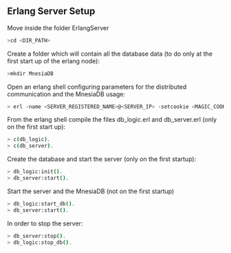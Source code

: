 ## Erlang Server Setup

Move inside the folder ErlangServer
```sh
>cd <DIR_PATH>
```
Create a folder which will contain all the database data (to do only at the first start up of the erlang node):
```sh
>mkdir MnesiaDB
```
Open an erlang shell configuring parameters for the distributed communication and the MnesiaDB usage:
```sh
> erl -name <SERVER_REGISTERED_NAME>@<SERVER_IP> -setcookie <MAGIC_COOKIE> -mnesia dir '"MnesiaDB"'
```
From the erlang shell compile the files db_logic.erl and db_server.erl (only on the first start up):
```sh
> c(db_logic).
> c(db_server).
```
Create the database and start the server (only on the first startup):
```sh
> db_logic:init().
> db_server:start().
```
Start the server and the MnesiaDB (not on the first startup)
```sh
> db_logic:start_db().
> db_server:start().
```
In order to stop the server:
```sh
> db_server:stop().
> db_logic:stop_db().
```
